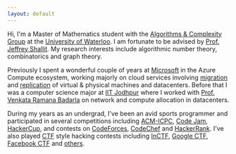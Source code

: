```yaml
---
layout: default
---
```


<div class="row just-text">
    <div class="jumbotron" style="background:none;">
    <p class="lead">
        Hi, I'm a Master of Mathematics student with the <a href="http://algcomp.uwaterloo.ca/">Algorithms & Complexity Group</a> at the <a href="https://uwaterloo.ca/">University of Waterloo</a>. I am fortunate to be advised by <a href="https://cs.uwaterloo.ca/~shallit/">Prof. Jeffrey Shallit</a>. My research interests include algorithmic number theory, combinatorics and graph theory.<br>
    </p>
    <p class="lead">
        Previously I spent a wonderful couple of years at <a href="https://microsoft.com/">Microsoft</a> in the Azure Compute ecosystem, working majorly on cloud services involving <a href="https://azure.microsoft.com/en-us/services/azure-migrate/">migration</a> and <a href="https://azure.microsoft.com/en-us/services/site-recovery/">replication</a> of virtual & physical machines and datacenters. Before that I was a computer science major at <a href="http://iitj.ac.in/">IIT Jodhpur</a> where I worked with <a href="https://iittp.ac.in/dr-venkata-ramana-badarla">Prof. Venkata Ramana Badarla</a> on network and compute allocation in datacenters.
    </p>
    <p class="lead">
        During my years as an undergrad, I've been an avid sports programmer and participated in several competitions including <a href="http://icpc.baylor.edu">ACM-ICPC</a>, <a href="https://codingcompetitions.withgoogle.com/codejam">Code Jam</a>, <a href="https://www.facebook.com/hackercup/contest">HackerCup</a>, and contests on <a href="https://codeforces.com/">CodeForces</a>, <a href="">CodeChef</a> and <a href="">HackerRank</a>. I've also played <a href="https://ctftime.org/ctf-wtf/">CTF</a> style hacking contests including <a href="https://inctf.in/">InCTF</a>, <a href="https://capturetheflag.withgoogle.com/">Google CTF</a>, <a href="https://fbctf.com/">Facebook CTF</a> and <a href="https://ctftime.org/event/list/">others</a>.
    </p>
    </div>
</div>

